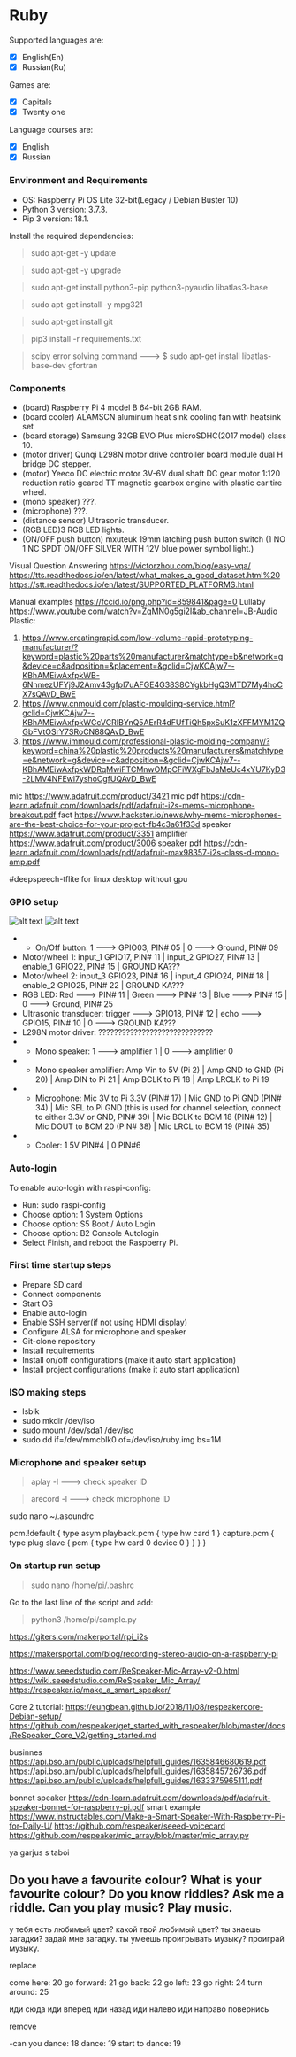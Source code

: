 # Ruby
Supported languages are:
  - [x] English(En)
  - [x] Russian(Ru)

Games are:
  - [x] Capitals
  - [x] Twenty one

Language courses are:
  - [x] English
  - [x] Russian

### Environment and Requirements
  * OS: Raspberry Pi OS Lite 32-bit(Legacy / Debian Buster 10)
  * Python 3 version: 3.7.3.
  * Pip 3 version: 18.1.

Install the required dependencies:
> sudo apt-get -y update

> sudo apt-get -y upgrade

> sudo apt-get install python3-pip python3-pyaudio libatlas3-base

> sudo apt-get install -y mpg321

> sudo apt-get install git

> pip3 install -r requirements.txt

> scipy error solving command ---> $ sudo apt-get install libatlas-base-dev gfortran

### Components
  * (board) Raspberry Pi 4 model B 64-bit 2GB RAM.
  * (board cooler) ALAMSCN aluminum heat sink cooling fan with heatsink set
  * (board storage) Samsung 32GB EVO Plus microSDHC(2017 model) class 10.
  * (motor driver) Qunqi L298N motor drive controller board module dual H bridge DC stepper.
  * (motor) Yeeco DC electric motor 3V-6V dual shaft DC gear motor 1:120 reduction ratio geared TT magnetic gearbox
    engine with plastic car tire wheel.
  * (mono speaker) ???.
  * (microphone) ???.
  * (distance sensor) Ultrasonic transducer.
  * (RGB LED)3 RGB LED lights.
  * (ON/OFF push button) mxuteuk 19mm latching push button switch (1 NO 1 NC SPDT ON/OFF SILVER WITH 12V blue power symbol light.)

Visual Question Answering
https://victorzhou.com/blog/easy-vqa/
https://tts.readthedocs.io/en/latest/what_makes_a_good_dataset.html%20
https://stt.readthedocs.io/en/latest/SUPPORTED_PLATFORMS.html

Manual examples https://fccid.io/png.php?id=859841&page=0
Lullaby https://www.youtube.com/watch?v=ZqMN0g5gi2I&ab_channel=JB-Audio
Plastic:
1) https://www.creatingrapid.com/low-volume-rapid-prototyping-manufacturer/?keyword=plastic%20parts%20manufacturer&matchtype=b&network=g&device=c&adposition=&placement=&gclid=CjwKCAjw7--KBhAMEiwAxfpkWB-6NnmezUFYj9J2Amv43gfpI7uAFGE4G38S8CYgkbHgQ3MTD7My4hoCX7sQAvD_BwE
2) https://www.cnmould.com/plastic-moulding-service.html?gclid=CjwKCAjw7--KBhAMEiwAxfpkWCcVCRIBYnQ5AErR4dFUfTiQh5pxSuK1zXFFMYM1ZQGbFVtOSrY7SRoCN88QAvD_BwE
3) https://www.immould.com/professional-plastic-molding-company/?keyword=china%20plastic%20products%20manufacturers&matchtype=e&network=g&device=c&adposition=&gclid=CjwKCAjw7--KBhAMEiwAxfpkWDRqMwiFTCMnwOMpCFiWXgFbJaMeUc4xYU7KyD3-2LMV4NFEwl7yshoCgfUQAvD_BwE

mic https://www.adafruit.com/product/3421
mic pdf https://cdn-learn.adafruit.com/downloads/pdf/adafruit-i2s-mems-microphone-breakout.pdf
fact https://www.hackster.io/news/why-mems-microphones-are-the-best-choice-for-your-project-fb4c3a61f33d
speaker https://www.adafruit.com/product/3351
amplifier https://www.adafruit.com/product/3006
speaker pdf https://cdn-learn.adafruit.com/downloads/pdf/adafruit-max98357-i2s-class-d-mono-amp.pdf

#deepspeech-tflite for linux desktop without gpu

### GPIO setup

![alt text](https://github.com/Varuzhan97/Aralez/blob/main/gpio-pin.jpg)
![alt text](https://github.com/Varuzhan97/Aralez/blob/main/RGBLED_Pinout.jpeg)

  * + On/Off button: 1 ---> GPIO03, PIN# 05 | 0 ---> Ground, PIN# 09
  * Motor/wheel 1: input_1 GPIO17, PIN# 11 | input_2 GPIO27, PIN# 13 | enable_1 GPIO22, PIN# 15 | GROUND KA???
  * Motor/wheel 2: input_3 GPIO23, PIN# 16 | input_4 GPIO24, PIN# 18 | enable_2 GPIO25, PIN# 22 | GROUND KA???
  * RGB LED: Red ---> PIN# 11 | Green ---> PIN# 13 | Blue ---> PIN# 15 | 0 ---> Ground, PIN# 25
  * Ultrasonic transducer: trigger ---> GPIO18, PIN# 12 | echo ---> GPIO15, PIN# 10 | 0 ---> GROUND KA???
  * L298N motor driver: ?????????????????????????????
  * + Mono speaker: 1 ---> amplifier 1 | 0 ---> amplifier 0
  * + Mono speaker amplifier: Amp Vin to 5V  (Pi 2) | Amp GND to GND (Pi 20) | Amp DIN to  Pi 21 | Amp BCLK to  Pi 18 | Amp LRCLK to  Pi 19
  * + Microphone: Mic 3V to Pi 3.3V (PIN# 17) | Mic GND to Pi GND (PIN# 34) | Mic SEL to Pi GND (this is used for channel selection, connect to either 3.3V or GND, PIN# 39) | Mic BCLK to BCM 18 (PIN# 12) | Mic DOUT to BCM 20 (PIN# 38) | Mic LRCL to BCM 19 (PIN# 35)
  * + Cooler: 1 5V PIN#4 | 0 PIN#6

### Auto-login

To enable auto-login with raspi-config:
  * Run: sudo raspi-config
  * Choose option: 1 System Options
  * Choose option: S5 Boot / Auto Login
  * Choose option: B2 Console Autologin
  * Select Finish, and reboot the Raspberry Pi.

### First time startup steps

  * Prepare SD card
  * Connect components
  * Start OS
  * Enable auto-login
  * Enable SSH server(if not using HDMI display)
  * Configure ALSA for microphone and speaker
  * Git-clone repository
  * Install requirements
  * Install on/off configurations (make it auto start application)
  * Install project configurations (make it auto start application)

### ISO making steps

  * lsblk
  * sudo mkdir /dev/iso
  * sudo mount /dev/sda1 /dev/iso
  * sudo dd if=/dev/mmcblk0 of=/dev/iso/ruby.img bs=1M

### Microphone and speaker setup

> aplay -l ---> check speaker ID

> arecord -l ---> check microphone ID

sudo nano ~/.asoundrc

pcm.!default {
  type asym
  playback.pcm {
    type hw
    card 1
  }
  capture.pcm {
    type plug
    slave {
      pcm {
        type hw
        card 0
        device 0
      }
    }
  }
}

### On startup run setup

> sudo nano /home/pi/.bashrc

Go to the last line of the script and add:

> python3 /home/pi/sample.py

https://giters.com/makerportal/rpi_i2s

https://makersportal.com/blog/recording-stereo-audio-on-a-raspberry-pi

https://www.seeedstudio.com/ReSpeaker-Mic-Array-v2-0.html
https://wiki.seeedstudio.com/ReSpeaker_Mic_Array/
https://respeaker.io/make_a_smart_speaker/

Core 2 tutorial: https://eungbean.github.io/2018/11/08/respeakercore-Debian-setup/
                 https://github.com/respeaker/get_started_with_respeaker/blob/master/docs/ReSpeaker_Core_V2/getting_started.md

businnes https://api.bso.am/public/uploads/helpfull_guides/1635846680619.pdf
         https://api.bso.am/public/uploads/helpfull_guides/1635845726736.pdf
         https://api.bso.am/public/uploads/helpfull_guides/1633375965111.pdf


bonnet speaker https://cdn-learn.adafruit.com/downloads/pdf/adafruit-speaker-bonnet-for-raspberry-pi.pdf
smart example https://www.instructables.com/Make-a-Smart-Speaker-With-Raspberry-Pi-for-Daily-U/
https://github.com/respeaker/seeed-voicecard
https://github.com/respeaker/mic_array/blob/master/mic_array.py



ya garjus s taboi

Do you have a favourite colour?
What is your favourite colour?
Do you know riddles?
Ask me a riddle.
Can you play music?
Play music.
-----------------
у тебя есть любимый цвет?
какой твой любимый цвет?
ты знаешь загадки?
задай мне загадку.
ты умеешь проигрывать музыку?
проиграй музыку.

replace

come here: 20
go forward: 21
go back: 22
go left: 23
go right: 24
turn around: 25

иди сюда
иди вперед
иди назад
иди налево
иди направо
повернись

remove

-can you dance: 18
dance: 19
start to dance: 19
